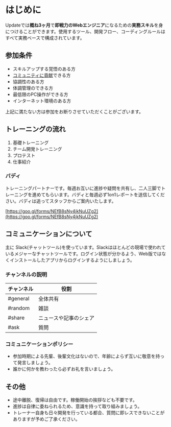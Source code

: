 # はじめに

Updateでは**概ね3ヶ月**で**即戦力のWebエンジニア**になるための**実務スキル**を身につけることができます。使用するツール、開発フロー、コーディングルールはすべて実務ベースで構成されています。

## 参加条件

- スキルアップする覚悟のある方
- [コミュニティに貢献](contribution.md)できる方
- 協調性のある方
- 体調管理のできる方
- 最低限のPC操作ができる方
- インターネット環境のある方

上記に満たない方は参加をお断りさせていただくことがございます。

## トレーニングの流れ

1. 基礎トレーニング
2. チーム開発トレーニング
3. プロテスト
4. 仕事紹介

### バディ

トレーニングパートナーです。毎週お互いに進捗や疑問を共有し、二人三脚でトレーニングを進めてもらいます。バディと毎週必ず1on1レポートを送信してください。バディは追ってスタッフからご案内いたします。

[https://goo.gl/forms/NEfB8sNy4jkNuUZg2](https://goo.gl/forms/NEfB8sNy4jkNuUZg2)

## コミュニケーションについて

主に Slack(チャットツール)を使っています。Slackはほとんどの現場で使われているメジャーなチャットツールです。ログイン状態が分かるよう、Web版ではなくインストールしたアプリからログインするようにしましょう。

### チャンネルの説明

| チャンネル | 役割 |
| --- | --- |
| #general | 全体共有 |
| #random | 雑談 |
| #share | ニュースや記事のシェア |
| #ask | 質問 |

### コミュニケーションポリシー

- 参加時期による先輩、後輩文化はないので、年齢によらず互いに敬意を持って発言しましょう。
- 誰かに何かを教わったら必ずお礼を言いましょう。

## その他

- 途中離脱、復帰は自由です。稼働開始の挨拶なども不要です。
- 進捗は自律に委ねられるため、意識を持って取り組みましょう。
- トレーナー自身も日々開発を行っている都合、質問に即レスできないことがありますが予めご了承ください。
